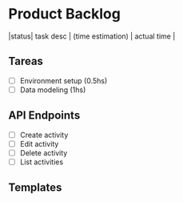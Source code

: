 # Product Backlog
|status| task desc | (time estimation) | actual time |
## Tareas

* [ ] Environment setup (0.5hs) 
* [ ] Data modeling (1hs)

## API Endpoints
* [ ] Create activity 
* [ ] Edit activity
* [ ] Delete activity
* [ ] List activities
  
## Templates